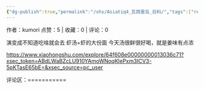 ```yaml
---
{"dg-publish":true,"permalink":"/xhs/Asiatiq4_瓦西里岛_日料/","tags":["rednote","圣彼得堡"],"created":"2025-03-17T22:00:49.829+08:00","updated":"2025-03-19T21:47:11.412+08:00"}
---
```


作者：kumori
点赞：5   |   收藏：0   |   评论：0

演变成不知道吃啥就会去
虾汤+虾的大份面
今天汤很鲜很好喝，就是姜味有点浓

https://www.xiaohongshu.com/explore/64f608e00000000013036c71?xsec_token=ABdLWaBZcLU910YAmoWNoqKlePxm3ICV3-5pKTasE65bE=&xsec_source=pc_user

评论区：===========

